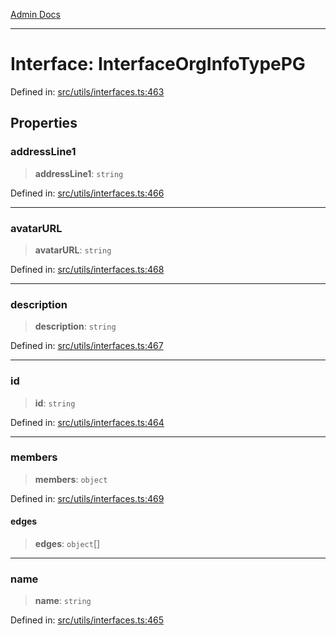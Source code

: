 [Admin Docs](/)

***

# Interface: InterfaceOrgInfoTypePG

Defined in: [src/utils/interfaces.ts:463](https://github.com/PalisadoesFoundation/talawa-admin/blob/main/src/utils/interfaces.ts#L463)

## Properties

### addressLine1

> **addressLine1**: `string`

Defined in: [src/utils/interfaces.ts:466](https://github.com/PalisadoesFoundation/talawa-admin/blob/main/src/utils/interfaces.ts#L466)

***

### avatarURL

> **avatarURL**: `string`

Defined in: [src/utils/interfaces.ts:468](https://github.com/PalisadoesFoundation/talawa-admin/blob/main/src/utils/interfaces.ts#L468)

***

### description

> **description**: `string`

Defined in: [src/utils/interfaces.ts:467](https://github.com/PalisadoesFoundation/talawa-admin/blob/main/src/utils/interfaces.ts#L467)

***

### id

> **id**: `string`

Defined in: [src/utils/interfaces.ts:464](https://github.com/PalisadoesFoundation/talawa-admin/blob/main/src/utils/interfaces.ts#L464)

***

### members

> **members**: `object`

Defined in: [src/utils/interfaces.ts:469](https://github.com/PalisadoesFoundation/talawa-admin/blob/main/src/utils/interfaces.ts#L469)

#### edges

> **edges**: `object`[]

***

### name

> **name**: `string`

Defined in: [src/utils/interfaces.ts:465](https://github.com/PalisadoesFoundation/talawa-admin/blob/main/src/utils/interfaces.ts#L465)
